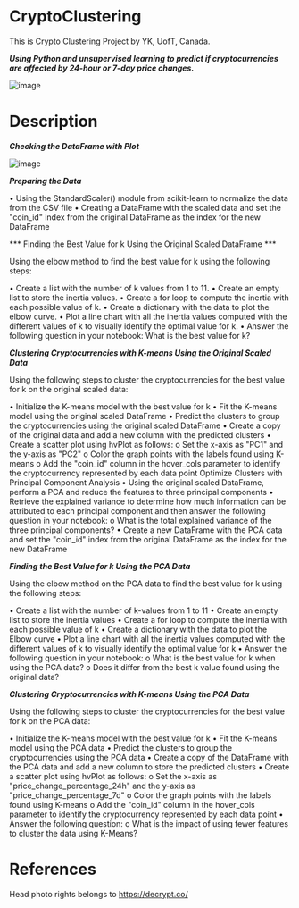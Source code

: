 # CryptoClustering
This is Crypto Clustering Project by YK, UofT, Canada.

***Using Python and unsupervised learning to predict if cryptocurrencies are affected by 24-hour or 7-day price changes.***

![image](https://github.com/YargKlnc/CryptoClustering/assets/142269763/75db4c2a-1f0d-47f9-8d77-a6465b2f9287)

# Description

***Checking the DataFrame with Plot***

![image](https://github.com/YargKlnc/CryptoClustering/assets/142269763/dfd9b22a-8d78-4c8a-9b21-41698fcd4c8e)

***Preparing the Data***

•	Using the StandardScaler() module from scikit-learn to normalize the data from the CSV file
•	Creating a DataFrame with the scaled data and set the "coin_id" index from the original DataFrame as the index for the new DataFrame

*** Finding the Best Value for k Using the Original Scaled DataFrame ***

Using the elbow method to find the best value for k using the following steps:

•	Create a list with the number of k values from 1 to 11.
•	Create an empty list to store the inertia values.
•	Create a for loop to compute the inertia with each possible value of k.
•	Create a dictionary with the data to plot the elbow curve.
•	Plot a line chart with all the inertia values computed with the different values of k to visually identify the optimal value for k.
•	Answer the following question in your notebook: What is the best value for k?

***Clustering Cryptocurrencies with K-means Using the Original Scaled Data***

Using the following steps to cluster the cryptocurrencies for the best value for k on the original scaled data:

•	Initialize the K-means model with the best value for k
•	Fit the K-means model using the original scaled DataFrame
•	Predict the clusters to group the cryptocurrencies using the original scaled DataFrame
•	Create a copy of the original data and add a new column with the predicted clusters
•	Create a scatter plot using hvPlot as follows:
  o	Set the x-axis as "PC1" and the y-axis as "PC2"
  o	Color the graph points with the labels found using K-means
  o	Add the "coin_id" column in the hover_cols parameter to identify the cryptocurrency represented by each data point
Optimize Clusters with Principal Component Analysis
•	Using the original scaled DataFrame, perform a PCA and reduce the features to three principal components
•	Retrieve the explained variance to determine how much information can be attributed to each principal component and then answer the following question in your notebook:
  o	What is the total explained variance of the three principal components?
•	Create a new DataFrame with the PCA data and set the "coin_id" index from the original DataFrame as the index for the new DataFrame

***Finding the Best Value for k Using the PCA Data***

Using the elbow method on the PCA data to find the best value for k using the following steps:

•	Create a list with the number of k-values from 1 to 11
•	Create an empty list to store the inertia values
•	Create a for loop to compute the inertia with each possible value of k
•	Create a dictionary with the data to plot the Elbow curve
•	Plot a line chart with all the inertia values computed with the different values of k to visually identify the optimal value for k
•	Answer the following question in your notebook:
  o	What is the best value for k when using the PCA data?
  o	Does it differ from the best k value found using the original data?

***Clustering Cryptocurrencies with K-means Using the PCA Data***

Using the following steps to cluster the cryptocurrencies for the best value for k on the PCA data:

•	Initialize the K-means model with the best value for k
•	Fit the K-means model using the PCA data
•	Predict the clusters to group the cryptocurrencies using the PCA data
•	Create a copy of the DataFrame with the PCA data and add a new column to store the predicted clusters
•	Create a scatter plot using hvPlot as follows:
  o	Set the x-axis as "price_change_percentage_24h" and the y-axis as "price_change_percentage_7d"
  o	Color the graph points with the labels found using K-means
  o	Add the "coin_id" column in the hover_cols parameter to identify the cryptocurrency represented by each data point
•	Answer the following question:
  o	What is the impact of using fewer features to cluster the data using K-Means?

  # References
  Head photo rights belongs to https://decrypt.co/ 

